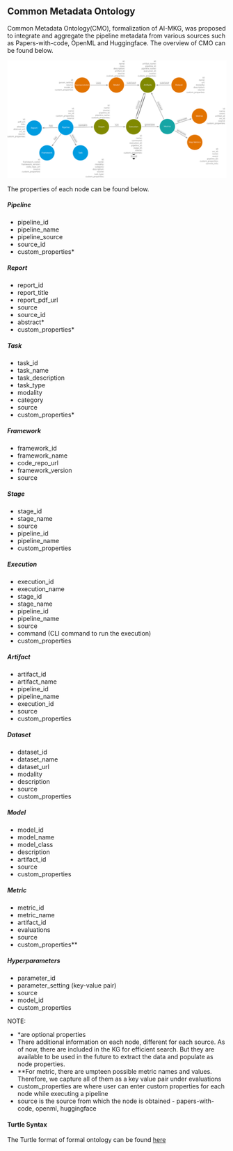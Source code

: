 ## Common Metadata Ontology
Common Metadata Ontology(CMO), formalization of AI-MKG, was proposed to integrate and aggregate the pipeline metadata from various sources such as Papers-with-code, OpenML and Huggingface. The overview of CMO can be found below.

![Common Metadata Ontology](CMO_v2_properties.svg)


The properties of each node can be found below.

##### Pipeline
* pipeline_id
* pipeline_name
* pipeline_source
* source_id
* custom_properties*

##### Report
* report_id
* report_title
* report_pdf_url
* source
* source_id
* abstract*
* custom_properties*

##### Task
* task_id
* task_name
* task_description
* task_type
* modality
* category
* source
* custom_properties*

##### Framework
* framework_id
* framework_name
* code_repo_url
* framework_version
* source

##### Stage
* stage_id
* stage_name
* source
* pipeline_id
* pipeline_name
* custom_properties

##### Execution
* execution_id
* execution_name
* stage_id
* stage_name
* pipeline_id
* pipeline_name
* source
* command (CLI command to run the execution)
* custom_properties

##### Artifact
* artifact_id
* artifact_name
* pipeline_id
* pipeline_name
* execution_id
* source
* custom_properties

##### Dataset
* dataset_id
* dataset_name
* dataset_url
* modality
* description
* source
* custom_properties

##### Model
* model_id
* model_name
* model_class
* description
* artifact_id
* source
* custom_properties

##### Metric
* metric_id
* metric_name
* artifact_id
* evaluations
* source
* custom_properties**

##### Hyperparameters
* parameter_id
* parameter_setting (key-value pair)
* source
* model_id
* custom_properties


NOTE: 
* *are optional properties
* There additional information on each node, different for each source. As of now, there are included in the KG for efficient search. But they are available to be used in the future to extract the data and populate as node properties.
* **For metric, there are umpteen possible metric names and values. Therefore, we capture all of them as a key value pair under evaluations
* custom_properties are where user can enter custom properties for each node while executing a pipeline
* source is the source from which the node is obtained - papers-with-code, openml, huggingface

#### Turtle Syntax
The Turtle format of formal ontology can be found [here](cmo_v2.ttl)
